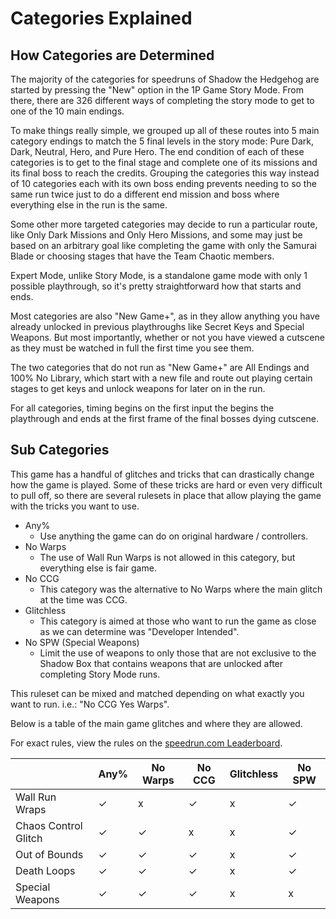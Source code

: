# Categories Explained

## How Categories are Determined
The majority of the categories for speedruns of Shadow the Hedgehog are started by pressing the "New" option in the 1P Game Story Mode.  From there, there are 326 different ways of completing the story mode to get to one of the 10 main endings.  

To make things really simple, we grouped up all of these routes into 5 main category endings to match the 5 final levels in the story mode: Pure Dark, Dark, Neutral, Hero, and Pure Hero.  The end condition of each of these categories is to get to the final stage and complete one of its missions and its final boss to reach the credits.  Grouping the categories this way instead of 10 categories each with its own boss ending prevents needing to so the same run twice just to do a different end mission and boss where everything else in the run is the same.

Some other more targeted categories may decide to run a particular route, like Only Dark Missions and Only Hero Missions, and some may just be based on an arbitrary goal like completing the game with only the Samurai Blade or choosing stages that have the Team Chaotic members.

Expert Mode, unlike Story Mode, is a standalone game mode with only 1 possible playthrough, so it's pretty straightforward how that starts and ends.

Most categories are also "New Game+", as in they allow anything you have already unlocked in previous playthroughs like Secret Keys and Special Weapons.  But most importantly, whether or not you have viewed a cutscene as they must be watched in full the first time you see them.

The two categories that do not run as "New Game+" are All Endings and 100% No Library, which start with a new file and route out playing certain stages to get keys and unlock weapons for later on in the run.

For all categories, timing begins on the first input the begins the playthrough and ends at the first frame of the final bosses dying cutscene.

## Sub Categories

This game has a handful of glitches and tricks that can drastically change how the game is played. Some of these tricks are hard or even very difficult to pull off, so there are several rulesets in place that allow playing the game with the tricks you want to use.

* Any%
	* Use anything the game can do on original hardware / controllers.
* No Warps
	* The use of Wall Run Warps is not allowed in this category, but everything else is fair game.
* No CCG
	* This category was the alternative to No Warps where the main glitch at the time was CCG.
* Glitchless
	* This category is aimed at those who want to run the game as close as we can determine was "Developer Intended".
* No SPW (Special Weapons)
	* Limit the use of weapons to only those that are not exclusive to the Shadow Box that contains weapons that are unlocked after completing Story Mode runs.

This ruleset can be mixed and matched depending on what exactly you want to run. i.e.: "No CCG Yes Warps".

Below is a table of the main game glitches and where they are allowed.

For exact rules, view the rules on the [speedrun.com Leaderboard](https://www.speedrun.com/shadowthehedgehog).

| |Any%|No Warps|No CCG|Glitchless|No SPW|
|--|--|--|--|--|--|
|Wall Run Wraps|		✓|x|✓|x|✓|
|Chaos Control Glitch|	✓|✓|x|x|✓|
|Out of Bounds|			✓|✓|✓|x|✓|
|Death Loops|			✓|✓|✓|x|✓|
|Special Weapons|		✓|✓|✓|x|x|